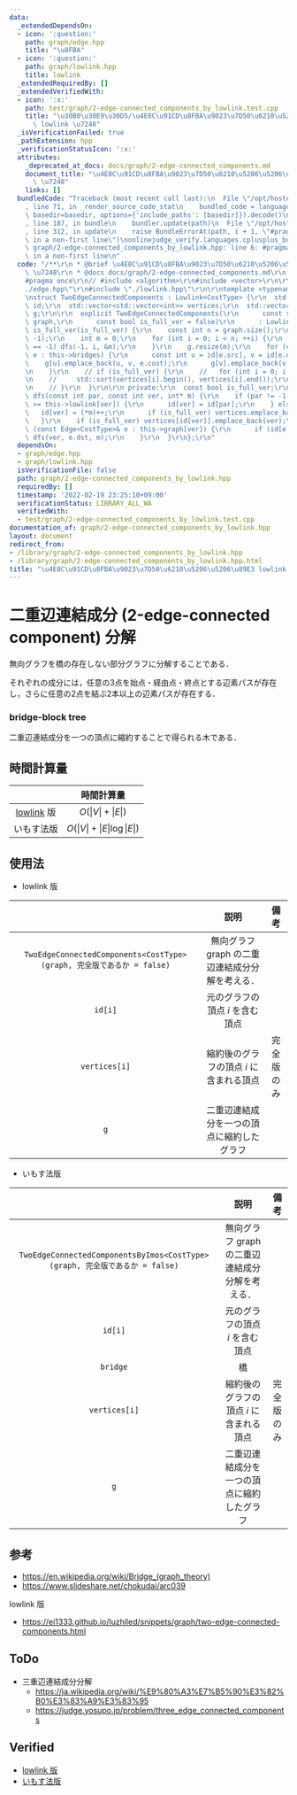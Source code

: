 ```yaml
---
data:
  _extendedDependsOn:
  - icon: ':question:'
    path: graph/edge.hpp
    title: "\u8FBA"
  - icon: ':question:'
    path: graph/lowlink.hpp
    title: lowlink
  _extendedRequiredBy: []
  _extendedVerifiedWith:
  - icon: ':x:'
    path: test/graph/2-edge-connected_components_by_lowlink.test.cpp
    title: "\u30B0\u30E9\u30D5/\u4E8C\u91CD\u8FBA\u9023\u7D50\u6210\u5206\u5206\u89E3\
      \ lowlink \u7248"
  _isVerificationFailed: true
  _pathExtension: hpp
  _verificationStatusIcon: ':x:'
  attributes:
    _deprecated_at_docs: docs/graph/2-edge-connected_components.md
    document_title: "\u4E8C\u91CD\u8FBA\u9023\u7D50\u6210\u5206\u5206\u89E3 lowlink\
      \ \u7248"
    links: []
  bundledCode: "Traceback (most recent call last):\n  File \"/opt/hostedtoolcache/Python/3.10.2/x64/lib/python3.10/site-packages/onlinejudge_verify/documentation/build.py\"\
    , line 71, in _render_source_code_stat\n    bundled_code = language.bundle(stat.path,\
    \ basedir=basedir, options={'include_paths': [basedir]}).decode()\n  File \"/opt/hostedtoolcache/Python/3.10.2/x64/lib/python3.10/site-packages/onlinejudge_verify/languages/cplusplus.py\"\
    , line 187, in bundle\n    bundler.update(path)\n  File \"/opt/hostedtoolcache/Python/3.10.2/x64/lib/python3.10/site-packages/onlinejudge_verify/languages/cplusplus_bundle.py\"\
    , line 312, in update\n    raise BundleErrorAt(path, i + 1, \"#pragma once found\
    \ in a non-first line\")\nonlinejudge_verify.languages.cplusplus_bundle.BundleErrorAt:\
    \ graph/2-edge-connected_components_by_lowlink.hpp: line 6: #pragma once found\
    \ in a non-first line\n"
  code: "/**\r\n * @brief \u4E8C\u91CD\u8FBA\u9023\u7D50\u6210\u5206\u5206\u89E3 lowlink\
    \ \u7248\r\n * @docs docs/graph/2-edge-connected_components.md\r\n */\r\n\r\n\
    #pragma once\r\n// #include <algorithm>\r\n#include <vector>\r\n\r\n#include \"\
    ./edge.hpp\"\r\n#include \"./lowlink.hpp\"\r\n\r\ntemplate <typename CostType>\r\
    \nstruct TwoEdgeConnectedComponents : Lowlink<CostType> {\r\n  std::vector<int>\
    \ id;\r\n  std::vector<std::vector<int>> vertices;\r\n  std::vector<std::vector<Edge<CostType>>>\
    \ g;\r\n\r\n  explicit TwoEdgeConnectedComponents(\r\n      const std::vector<std::vector<Edge<CostType>>>&\
    \ graph,\r\n      const bool is_full_ver = false)\r\n      : Lowlink<CostType>(graph),\
    \ is_full_ver(is_full_ver) {\r\n    const int n = graph.size();\r\n    id.assign(n,\
    \ -1);\r\n    int m = 0;\r\n    for (int i = 0; i < n; ++i) {\r\n      if (id[i]\
    \ == -1) dfs(-1, i, &m);\r\n    }\r\n    g.resize(m);\r\n    for (const Edge<CostType>&\
    \ e : this->bridges) {\r\n      const int u = id[e.src], v = id[e.dst];\r\n  \
    \    g[u].emplace_back(u, v, e.cost);\r\n      g[v].emplace_back(v, u, e.cost);\r\
    \n    }\r\n    // if (is_full_ver) {\r\n    //   for (int i = 0; i < m; ++i) {\r\
    \n    //     std::sort(vertices[i].begin(), vertices[i].end());\r\n    //   }\r\
    \n    // }\r\n  }\r\n\r\n private:\r\n  const bool is_full_ver;\r\n\r\n  void\
    \ dfs(const int par, const int ver, int* m) {\r\n    if (par != -1 && this->order[par]\
    \ >= this->lowlink[ver]) {\r\n      id[ver] = id[par];\r\n    } else {\r\n   \
    \   id[ver] = (*m)++;\r\n      if (is_full_ver) vertices.emplace_back();\r\n \
    \   }\r\n    if (is_full_ver) vertices[id[ver]].emplace_back(ver);\r\n    for\
    \ (const Edge<CostType>& e : this->graph[ver]) {\r\n      if (id[e.dst] == -1)\
    \ dfs(ver, e.dst, m);\r\n    }\r\n  }\r\n};\r\n"
  dependsOn:
  - graph/edge.hpp
  - graph/lowlink.hpp
  isVerificationFile: false
  path: graph/2-edge-connected_components_by_lowlink.hpp
  requiredBy: []
  timestamp: '2022-02-19 23:25:10+09:00'
  verificationStatus: LIBRARY_ALL_WA
  verifiedWith:
  - test/graph/2-edge-connected_components_by_lowlink.test.cpp
documentation_of: graph/2-edge-connected_components_by_lowlink.hpp
layout: document
redirect_from:
- /library/graph/2-edge-connected_components_by_lowlink.hpp
- /library/graph/2-edge-connected_components_by_lowlink.hpp.html
title: "\u4E8C\u91CD\u8FBA\u9023\u7D50\u6210\u5206\u5206\u89E3 lowlink \u7248"
---
```

# 二重辺連結成分 (2-edge-connected component) 分解

無向グラフを橋の存在しない部分グラフに分解することである．

それぞれの成分には，任意の3点を始点・経由点・終点とする辺素パスが存在し，さらに任意の2点を結ぶ2本以上の辺素パスが存在する．


### bridge-block tree

二重辺連結成分を一つの頂点に縮約することで得られる木である．


## 時間計算量

||時間計算量|
|:--:|:--:|
|[lowlink](lowlink.md) 版|$O(\lvert V \rvert + \lvert E \rvert)$|
|いもす法版|$O(\lvert V \rvert + \lvert E \rvert \log{\lvert E \rvert})$|


## 使用法

- lowlink 版

||説明|備考|
|:--:|:--:|:--:|
|`TwoEdgeConnectedComponents<CostType>(graph, 完全版であるか = false)`|無向グラフ $\mathrm{graph}$ の二重辺連結成分分解を考える．|
|`id[i]`|元のグラフの頂点 $i$ を含む頂点||
|`vertices[i]`|縮約後のグラフの頂点 $i$ に含まれる頂点|完全版のみ|
|`g`|二重辺連結成分を一つの頂点に縮約したグラフ||

- いもす法版

||説明|備考|
|:--:|:--:|:--:|
|`TwoEdgeConnectedComponentsByImos<CostType>(graph, 完全版であるか = false)`|無向グラフ $\mathrm{graph}$ の二重辺連結成分分解を考える．||
|`id[i]`|元のグラフの頂点 $i$ を含む頂点||
|`bridge`|橋||
|`vertices[i]`|縮約後のグラフの頂点 $i$ に含まれる頂点|完全版のみ|
|`g`|二重辺連結成分を一つの頂点に縮約したグラフ||


## 参考

- https://en.wikipedia.org/wiki/Bridge_(graph_theory)
- https://www.slideshare.net/chokudai/arc039

lowlink 版
- https://ei1333.github.io/luzhiled/snippets/graph/two-edge-connected-components.html


## ToDo

- 三重辺連結成分分解
  - https://ja.wikipedia.org/wiki/%E9%80%A3%E7%B5%90%E3%82%B0%E3%83%A9%E3%83%95
  - https://judge.yosupo.jp/problem/three_edge_connected_components


## Verified

- [lowlink 版](https://atcoder.jp/contests/arc039/submissions/9288123)
- [いもす法版](https://judge.yosupo.jp/submission/5729)
